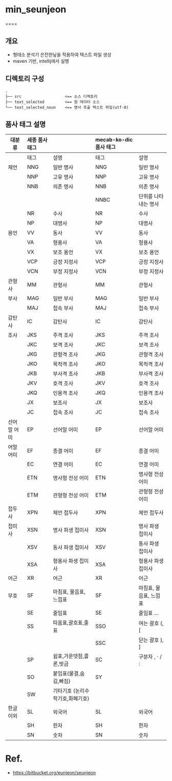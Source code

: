 # min_seunjeon
====

## 개요

- 형태소 분석기 은전한닢을 적용하여 텍스트 파일 생성
- maven 기반, intellij에서 실행

## 디렉토리 구성

```
.
├── src                   <== 소스 디렉토리
├── text_selected         <== 원 데이터 소스
└── text_selected_noun    <== 명사 추출 텍스트 파일(utf-8)
```

## 품사 태그 설명

| 대분류 | 세종 품사 태그 |  | mecab-ko-dic 품사 태그 |  |
|----|:---|:---|:---|:---|
|  | 태그 | 설명 | 태그 | 설명 |
| 체언 | NNG | 일반 명사 | NNG | 일반 명사 |
|  | NNP | 고유 명사 | NNP | 고유 명사 |
|  | NNB | 의존 명사 | NNB | 의존 명사 |
|  |  |  | NNBC | 단위를 나타내는 명사 |
|  | NR | 수사 | NR | 수사 |
|  | NP | 대명사 | NP | 대명사 |
| 용언 | VV | 동사 | VV | 동사 |
|  | VA | 형용사 | VA | 형용사 |
|  | VX | 보조 용언 | VX | 보조 용언 |
|  | VCP | 긍정 지정사 | VCP | 긍정 지정사 |
|  | VCN | 부정 지정사 | VCN | 부정 지정사 |
| 관형사 | MM | 관형사 | MM | 관형사 |
| 부사 | MAG | 일반 부사 | MAG | 일반 부사 |
|  | MAJ | 접속 부사 | MAJ | 접속 부사 |
| 감탄사 | IC | 감탄사 | IC | 감탄사 |
| 조사 | JKS | 주격 조사 | JKS | 주격 조사 |
|  | JKC | 보격 조사 | JKC | 보격 조사 |
|  | JKG | 관형격 조사 | JKG | 관형격 조사 |
|  | JKO | 목적격 조사 | JKO | 목적격 조사 |
|  | JKB | 부사격 조사 | JKB | 부사격 조사 |
|  | JKV | 호격 조사 | JKV | 호격 조사 |
|  | JKQ | 인용격 조사 | JKQ | 인용격 조사 |
|  | JX | 보조사 | JX | 보조사 |
|  | JC | 접속 조사 | JC | 접속 조사 |
| 선어말 어미 | EP | 선어말 어미 | EP | 선어말 어미 |
| 어말 어미 | EF | 종결 어미 | EF | 종결 어미 |
|  | EC | 연결 어미 | EC | 연결 어미 |
|  | ETN | 명사형 전성 어미 | ETN | 명사형 전성 어미 |
|  | ETM | 관형형 전성 어미  | ETM | 관형형 전성 어미  |
| 접두사 | XPN | 체언 접두사 | XPN | 체언 접두사 |
| 접미사 | XSN | 명사 파생 접미사 | XSN | 명사 파생 접미사 |
|  | XSV | 동사 파생 접미사 | XSV | 동사 파생 접미사 |
|  | XSA | 형용사 파생 접미사 | XSA | 형용사 파생 접미사 |
| 어근 | XR | 어근 | XR | 어근 |
| 부호 | SF | 마침표, 물음표, 느낌표 | SF | 마침표, 물음표, 느낌표 |
|  | SE | 줄임표 | SE | 줄임표 … |
|  | SS | 따옴표,괄호표,줄표 | SSO | 여는 괄호 (, \[ |
|  |  |  | SSC | 닫는 괄호 ), \] |
|  | SP | 쉼표,가운뎃점,콜론,빗금 | SC | 구분자 , · / : |
|  | SO | 붙임표(물결,숨김,빠짐) | SY |  |
|  | SW | 기타기호 (논리수학기호,화폐기호) |  |  |
| 한글 이외 | SL | 외국어 | SL | 외국어 |
|  | SH | 한자 | SH | 한자 |
|  | SN | 숫자 | SN | 숫자 |


# Ref.

- https://bitbucket.org/eunjeon/seunjeon